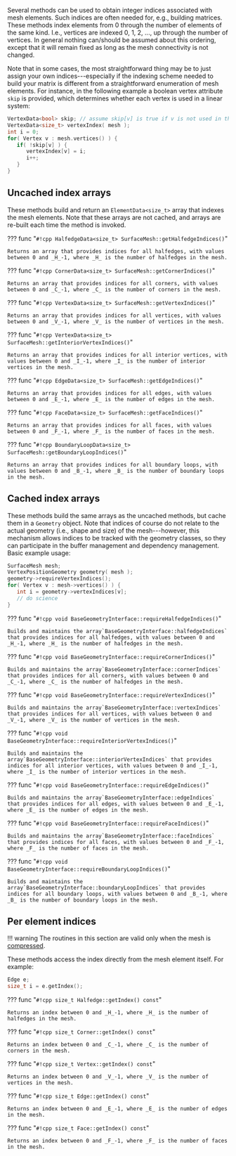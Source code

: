 Several methods can be used to obtain integer indices associated with mesh elements.  Such indices are often needed for, e.g., building matrices.  These methods index elements from 0 through the number of elements of the same kind.  I.e., vertices are indexed 0, 1, 2, ..., up through the number of vertices.  In general nothing can/should be assumed about this ordering, except that it will remain fixed as long as the mesh connectivity is not changed.

Note that in some cases, the most straightforward thing may be to just assign your own indices---especially if the indexing scheme needed to build your matrix is different from a straightforward enumeration of mesh elements.  For instance, in the following example a boolean vertex attribute `skip` is provided, which determines whether each vertex is used in a linear system:

```cpp
VertexData<bool> skip; // assume skip[v] is true if v is not used in the linear system
VertexData<size_t> vertexIndex( mesh );
int i = 0;
for( Vertex v : mesh.vertices() ) {
   if( !skip[v] ) {
      vertexIndex[v] = i;
      i++;
   }
}
```

## Uncached index arrays

These methods build and return an `ElementData<size_t>` array that indexes the mesh elements. Note that these arrays are not cached, and arrays are re-built each time the method is invoked.

??? func "`#!cpp HalfedgeData<size_t> SurfaceMesh::getHalfedgeIndices()`"

    Returns an array that provides indices for all halfedges, with values between 0 and _H_-1, where _H_ is the number of halfedges in the mesh.

??? func "`#!cpp CornerData<size_t> SurfaceMesh::getCornerIndices()`"

    Returns an array that provides indices for all corners, with values between 0 and _C_-1, where _C_ is the number of corners in the mesh.

??? func "`#!cpp VertexData<size_t> SurfaceMesh::getVertexIndices()`"

    Returns an array that provides indices for all vertices, with values between 0 and _V_-1, where _V_ is the number of vertices in the mesh.

??? func "`#!cpp VertexData<size_t> SurfaceMesh::getInteriorVertexIndices()`"

    Returns an array that provides indices for all interior vertices, with values between 0 and _I_-1, where _I_ is the number of interior vertices in the mesh.

??? func "`#!cpp EdgeData<size_t> SurfaceMesh::getEdgeIndices()`"

    Returns an array that provides indices for all edges, with values between 0 and _E_-1, where _E_ is the number of edges in the mesh.

??? func "`#!cpp FaceData<size_t> SurfaceMesh::getFaceIndices()`"

    Returns an array that provides indices for all faces, with values between 0 and _F_-1, where _F_ is the number of faces in the mesh.

??? func "`#!cpp BoundaryLoopData<size_t> SurfaceMesh::getBoundaryLoopIndices()`"

    Returns an array that provides indices for all boundary loops, with values between 0 and _B_-1, where _B_ is the number of boundary loops in the mesh.

## Cached index arrays

These methods build the same arrays as the uncached methods, but cache them in a `Geometry` object. Note that indices of course do not relate to the actual geometry (i.e., shape and size) of the mesh---however, this mechanism allows indices to be tracked with the geometry classes, so they can participate in the buffer management and dependency management.  Basic example usage:

```cpp
SurfaceMesh mesh;
VertexPositionGeometry geometry( mesh );
geometry->requireVertexIndices();
for( Vertex v : mesh->vertices() ) {
   int i = geometry->vertexIndices[v];
   // do science
}
```

??? func "`#!cpp void BaseGeometryInterface::requireHalfedgeIndices()`"

    Builds and maintains the array`BaseGeometryInterface::halfedgeIndices` that provides indices for all halfedges, with values between 0 and _H_-1, where _H_ is the number of halfedges in the mesh.

??? func "`#!cpp void BaseGeometryInterface::requireCornerIndices()`"

    Builds and maintains the array`BaseGeometryInterface::cornerIndices` that provides indices for all corners, with values between 0 and _C_-1, where _C_ is the number of halfedges in the mesh.

??? func "`#!cpp void BaseGeometryInterface::requireVertexIndices()`"

    Builds and maintains the array`BaseGeometryInterface::vertexIndices` that provides indices for all vertices, with values between 0 and _V_-1, where _V_ is the number of vertices in the mesh.

??? func "`#!cpp void BaseGeometryInterface::requireInteriorVertexIndices()`"

    Builds and maintains the array`BaseGeometryInterface::interiorVertexIndices` that provides indices for all interior vertices, with values between 0 and _I_-1, where _I_ is the number of interior vertices in the mesh.

??? func "`#!cpp void BaseGeometryInterface::requireEdgeIndices()`"

    Builds and maintains the array`BaseGeometryInterface::edgeIndices` that provides indices for all edges, with values between 0 and _E_-1, where _E_ is the number of edges in the mesh.

??? func "`#!cpp void BaseGeometryInterface::requireFaceIndices()`"

    Builds and maintains the array`BaseGeometryInterface::faceIndices` that provides indices for all faces, with values between 0 and _F_-1, where _F_ is the number of faces in the mesh.

??? func "`#!cpp void BaseGeometryInterface::requireBoundaryLoopIndices()`"

    Builds and maintains the array`BaseGeometryInterface::boundaryLoopIndices` that provides indices for all boundary loops, with values between 0 and _B_-1, where _B_ is the number of boundary loops in the mesh.

## Per element indices

!!! warning
    The routines in this section are valid only when the mesh is [compressed](/surface/surface_mesh/mutation/#compressed-mode).

These methods access the index directly from the mesh element itself.  For example:

```cpp
Edge e;
size_t i = e.getIndex();
```

??? func "`#!cpp size_t Halfedge::getIndex() const`"

    Returns an index between 0 and _H_-1, where _H_ is the number of halfedges in the mesh.

??? func "`#!cpp size_t Corner::getIndex() const`"

    Returns an index between 0 and _C_-1, where _C_ is the number of corners in the mesh.

??? func "`#!cpp size_t Vertex::getIndex() const`"

    Returns an index between 0 and _V_-1, where _V_ is the number of vertices in the mesh.

??? func "`#!cpp size_t Edge::getIndex() const`"

    Returns an index between 0 and _E_-1, where _E_ is the number of edges in the mesh.

??? func "`#!cpp size_t Face::getIndex() const`"

    Returns an index between 0 and _F_-1, where _F_ is the number of faces in the mesh.
